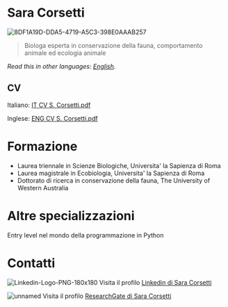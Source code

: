 # Sara Corsetti

![8DF1A19D-DDA5-4719-A5C3-398E0AAAB257](https://github.com/user-attachments/assets/cc3d2b3d-1f63-4ced-8eb7-0359fea1d255)

> Biologa esperta in conservazione della fauna, comportamento animale ed ecologia animale

*Read this in other languages: [English](README.EN.md).*

## CV
Italiano:
[IT CV S. Corsetti.pdf](https://github.com/user-attachments/files/18708943/IT.CV.S.Corsetti.pdf)

Inglese:
[ENG CV S. Corsetti.pdf](https://github.com/user-attachments/files/18708946/ENG.CV.S.Corsetti.pdf)

# Formazione
- Laurea triennale in Scienze Biologiche, Universita' la Sapienza di Roma
- Laurea magistrale in Ecobiologia, Universita' la Sapienza di Roma
- Dottorato di ricerca in conservazione della fauna, The University of Western Australia

# Altre specializzazioni
Entry level nel mondo della programmazione in Python

# Contatti
![Linkedin-Logo-PNG-180x180](https://github.com/user-attachments/assets/332e9b9d-f5fa-41bc-845d-0ce91e6608f2)  Visita il profilo [Linkedin di Sara Corsetti]([url](https://www.linkedin.com/in/sara-corsetti-38547b199/))

![unnamed](https://github.com/user-attachments/assets/640401b5-f3a7-41fa-ab40-7fccb285ec2c)  Visita il profilo [ResearchGate di Sara Corsetti]([url]((https://www.researchgate.net/profile/Sara-Corsetti))) 


